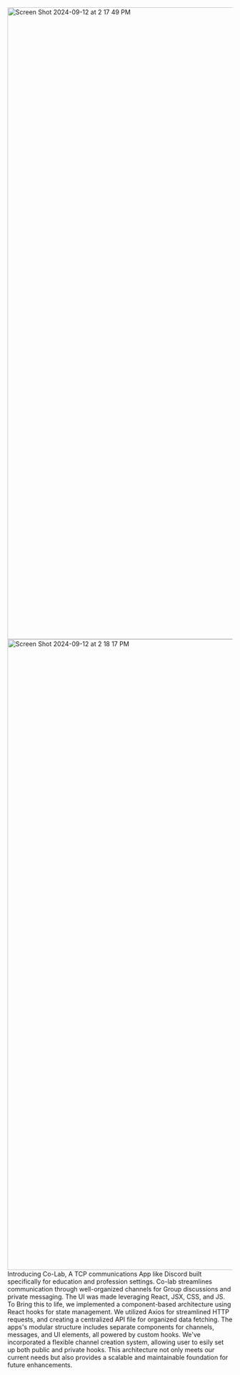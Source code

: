 <img width="1416" alt="Screen Shot 2024-09-12 at 2 17 49 PM" src="https://github.com/user-attachments/assets/199cd27f-2fb2-4c46-8176-d80ac4294515">
<img width="1414" alt="Screen Shot 2024-09-12 at 2 18 17 PM" src="https://github.com/user-attachments/assets/52d4ce5f-e60f-4cdc-8067-b22167918348">
Introducing Co-Lab, A TCP communications App like Discord built specifically for education and profession settings. Co-lab streamlines communication through well-organized channels for Group discussions and private messaging. The UI was made leveraging React, JSX, CSS, and JS. To Bring this to life, we implemented a component-based architecture using React hooks for state management. We utilized Axios for streamlined HTTP requests, and creating a centralized API file for organized data fetching. The apps's modular structure includes separate components for channels, messages, and UI elements, all powered by custom hooks. We've incorporated a flexible channel creation system, allowing user to esily set up both public and private hooks. This architecture not only meets our current needs but also provides a scalable and maintainable foundation for future enhancements.
